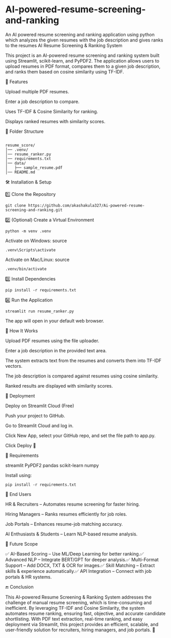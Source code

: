 # AI-powered-resume-screening-and-ranking
An AI powered resume screening and ranking application using python which analyzes the given resumes with the job description and gives ranks to the resumes
AI Resume Screening & Ranking System

This project is an AI-powered resume screening and ranking system built using Streamlit, scikit-learn, and PyPDF2. The application allows users to upload resumes in PDF format, compares them to a given job description, and ranks them based on cosine similarity using TF-IDF.

🚀 Features

Upload multiple PDF resumes.

Enter a job description to compare.

Uses TF-IDF & Cosine Similarity for ranking.

Displays ranked resumes with similarity scores.

📂 Folder Structure
```

resume_score/
│── .venv/                    
│── resume_ranker.py                     
│── requirements.txt              
│── data/                       
│   ├── sample_resume.pdf 
│── README.md                                  
```
🛠️ Installation & Setup

1️⃣ Clone the Repository
```
git clone https://github.com/akashakula327/Ai-powered-resume-screening-and-ranking.git
```

2️⃣ (Optional) Create a Virtual Environment
```
python -m venv .venv
```
Activate on Windows: source 
```
.venv\Scripts\activate
```

Activate on Mac/Linux: source 
```
.venv/bin/activate
```
3️⃣ Install Dependencies
```
pip install -r requirements.txt
```
4️⃣ Run the Application
```
streamlit run resume_ranker.py
```
The app will open in your default web browser.

📌 How It Works

Upload PDF resumes using the file uploader.

Enter a job description in the provided text area.

The system extracts text from the resumes and converts them into TF-IDF vectors.

The job description is compared against resumes using cosine similarity.

Ranked results are displayed with similarity scores.

📡 Deployment

Deploy on Streamlit Cloud (Free)

Push your project to GitHub.

Go to Streamlit Cloud and log in.

Click New App, select your GitHub repo, and set the file path to app.py.

Click Deploy 🚀

🔧 Requirements

streamlit
PyPDF2
pandas
scikit-learn
numpy

Install using:
```
pip install -r requirements.txt
```
🎯 End Users

HR & Recruiters – Automates resume screening for faster hiring.

Hiring Managers – Ranks resumes efficiently for job roles.

Job Portals – Enhances resume-job matching accuracy.

AI Enthusiasts & Students – Learn NLP-based resume analysis.

🔮 Future Scope

✅ AI-Based Scoring – Use ML/Deep Learning for better ranking.✅ Advanced NLP – Integrate BERT/GPT for deeper analysis.✅ Multi-Format Support – Add DOCX, TXT & OCR for images.✅ Skill Matching – Extract skills & experience automatically.✅ API Integration – Connect with job portals & HR systems.

🔚 Conclusion

This AI-powered Resume Screening & Ranking System addresses the challenge of manual resume screening, which is time-consuming and inefficient. By leveraging TF-IDF and Cosine Similarity, the system automates resume ranking, ensuring fast, objective, and accurate candidate shortlisting. With PDF text extraction, real-time ranking, and easy deployment via Streamlit, this project provides an efficient, scalable, and user-friendly solution for recruiters, hiring managers, and job portals. 🚀  
